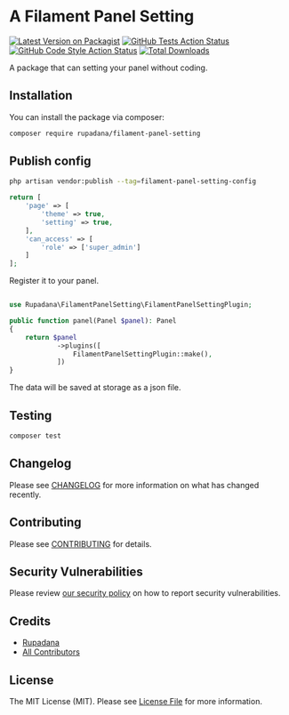 # A Filament Panel Setting

[![Latest Version on Packagist](https://img.shields.io/packagist/v/rupadana/filament-panel-setting.svg?style=flat-square)](https://packagist.org/packages/rupadana/filament-panel-setting)
[![GitHub Tests Action Status](https://img.shields.io/github/actions/workflow/status/rupadana/filament-panel-setting/run-tests.yml?branch=main&label=tests&style=flat-square)](https://github.com/rupadana/filament-panel-setting/actions?query=workflow%3Arun-tests+branch%3Amain)
[![GitHub Code Style Action Status](https://img.shields.io/github/actions/workflow/status/rupadana/filament-panel-setting/fix-php-code-style-issues.yml?branch=main&label=code%20style&style=flat-square)](https://github.com/rupadana/filament-panel-setting/actions?query=workflow%3A"Fix+PHP+code+style+issues"+branch%3Amain)
[![Total Downloads](https://img.shields.io/packagist/dt/rupadana/filament-panel-setting.svg?style=flat-square)](https://packagist.org/packages/rupadana/filament-panel-setting)



A package that can setting your panel without coding.

## Installation

You can install the package via composer:

```bash
composer require rupadana/filament-panel-setting
```


## Publish config

```bash
php artisan vendor:publish --tag=filament-panel-setting-config
```

```php
return [
    'page' => [
        'theme' => true,
        'setting' => true,
    ],
    'can_access' => [
        'role' => ['super_admin']
    ]
];
```



Register it to your panel.

```php

use Rupadana\FilamentPanelSetting\FilamentPanelSettingPlugin;

public function panel(Panel $panel): Panel
{
    return $panel
            ->plugins([
                FilamentPanelSettingPlugin::make(),
            ])
}
```


The data will be saved at storage as a json file.

## Testing

```bash
composer test
```

## Changelog

Please see [CHANGELOG](CHANGELOG.md) for more information on what has changed recently.

## Contributing

Please see [CONTRIBUTING](.github/CONTRIBUTING.md) for details.

## Security Vulnerabilities

Please review [our security policy](../../security/policy) on how to report security vulnerabilities.

## Credits

- [Rupadana](https://github.com/rupadana)
- [All Contributors](../../contributors)

## License

The MIT License (MIT). Please see [License File](LICENSE.md) for more information.

